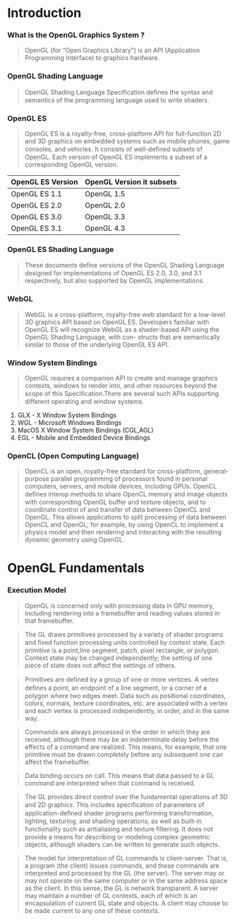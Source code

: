 # Introduction 
### What is the OpenGL Graphics System ?
> OpenGL (for “Open Graphics Library”) is an API (Application Programming Interface) to graphics hardware. 


### OpenGL Shading Language
>  OpenGL Shading Language Speciﬁcation deﬁnes the syntax and semantics of the programming language used to write shaders. 

### OpenGL ES
> OpenGL ES is a royalty-free, cross-platform API for full-function 2D and 3D graphics on embedded systems such as mobile phones, game consoles, and vehicles. It consists of well-deﬁned subsets of OpenGL. Each version of OpenGL ES implements a subset of a corresponding OpenGL version.

| OpenGL ES Version  | OpenGL Version it subsets |
| ------------- | ------------- |
| OpenGL ES 1.1 | OpenGL 1.5  |
| OpenGL ES 2.0  | OpenGL 2.0  
| OpenGL ES 3.0  | OpenGL 3.3  |
| OpenGL ES 3.1  | OpenGL 4.3  |

### OpenGL ES Shading Language 
> These documents deﬁne versions of the OpenGL Shading Language designed for implementations of OpenGL ES 2.0, 3.0, and 3.1 respectively, but also supported by OpenGL implementations. 

### WebGL 
> WebGL is a cross-platform, royalty-free web standard for a low-level 3D graphics API based on OpenGL ES. Developers familiar with OpenGL ES will recognize WebGL as a shader-based API using the OpenGL Shading Language, with con-
structs that are semantically similar to those of the underlying OpenGL ES API.

### Window System Bindings 
> OpenGL requires a companion API to create and manage graphics contexts, windows to render into, and other resources beyond the scope of this Speciﬁcation.There are several such APIs supporting different operating and window systems.
1. GLX - X Window System Bindings
2. WGL - Microsoft Windows Bindings
3. MacOS X Window System Bindings (CGL,AGL)
4. EGL - Mobile and Embedded Device Bindings 

### OpenCL (Open Computing Language)
>OpenCL is an open, royalty-free standard for cross-platform, general-purpose parallel programming of processors found in personal computers, servers, and mobile devices, including GPUs. OpenCL deﬁnes interop methods to share OpenCL memory and image objects with corresponding OpenGL buffer and texture objects, and to coordinate control of and transfer of data between OpenCL and OpenGL. This allows applications to split processing of data between OpenCL and OpenGL; for example, by using OpenCL to implement a physics model and then rendering and interacting with the resulting dynamic geometry using OpenGL.


# OpenGL Fundamentals 

### Execution Model 
> OpenGL is concerned only with processing data in GPU memory, including rendering into a framebuffer and reading values stored in that framebuffer.

> The GL draws primitives processed by a variety of shader programs and ﬁxed function processing units controlled by context state. Each primitive is a point,line segment, patch, pixel rectangle, or polygon. Context state may be changed independently; the setting of one piece of state does not affect the settings of others.

> Primitives are deﬁned by a group of one or more vertices. A vertex deﬁnes a point, an endpoint of a line segment, or a corner of a polygon where two edges meet. Data such as positional coordinates, colors, normals, texture coordinates, etc. are associated with a vertex and each vertex is processed independently, in order, and in the same way. 

> Commands are always processed in the order in which they are received, although there may be an indeterminate delay before the effects of a command are realized. This means, for example, that one primitive must be drawn completely before any subsequent one can affect the framebuffer. 

> Data binding occurs on call. This means that data passed to a GL command are interpreted when that command is received.  

> The GL provides direct control over the fundamental operations of 3D and 2D graphics. This includes speciﬁcation of parameters of application-deﬁned shader programs performing transformation, lighting, texturing, and shading operations, as well as built-in functionality such as antialiasing and texture ﬁltering. It does not provide a means for describing or modeling complex geometric objects, although shaders can be written to generate such objects.

> The model for interpretation of GL commands is client-server. That is, a program (the client) issues commands, and these commands are interpreted and processed by the GL (the server). The server may or may not operate on the same computer or in the same address space as the client. In this sense, the GL is network transparent. A server may maintain a number of GL contexts, each of which is an encapsulation of current GL state and objects. A client may choose to be made current to any one of these contexts.

